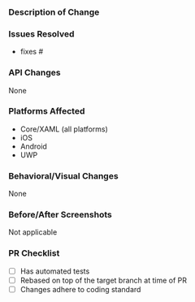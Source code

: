 ### Description of Change ###

<!-- Describe your changes here. -->

### Issues Resolved ### 
<!-- Please use the format "fixes #xxxx" for each issue this PR addresses -->

- fixes #

### API Changes ###
<!-- List all API changes here (or just put None), example:

Added:
 - string ListView.GroupName { get; set; } //Bindable Property
 - int ListView.GroupId { get; set; } // Bindable Property
 - void ListView.Clear ();

Changed:
 - object ListView.SelectedItem => Cell ListView.SelectedItem
 
 Removed:
 - object ListView.SelectedItem => Cell ListView.SelectedItem
 
 -->
 
 None

### Platforms Affected ### 
<!-- Please list all platforms affected by these changes -->

- Core/XAML (all platforms)
- iOS
- Android
- UWP

### Behavioral/Visual Changes ###
<!-- Describe any changes that may change how a user's app behaves or appears when upgrading to this version of the codebase. -->

None

### Before/After Screenshots ### 
<!-- If possible, take a screenshot of your test case before these changes were made and another screenshot after the changes were made to show possible visual changes. -->

Not applicable

### PR Checklist ###

- [ ] Has automated tests <!-- (if tests are omitted or manual, state reason in description) -->
- [ ] Rebased on top of the target branch at time of PR
- [ ] Changes adhere to coding standard
